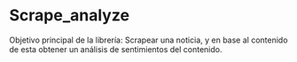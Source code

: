 # Scrape_analyze
Objetivo principal de la librería: Scrapear una noticia, y en base al contenido de esta obtener un análisis de sentimientos del contenido.
